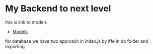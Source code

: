 # My Backend to next level

this is link to models
 - [Models](https://app.eraser.io/workspace/YtPqZ1VogxGy1jzIDkzj)


 for database we have two approach
 in index.js by iffe
 in db folder and exporting
